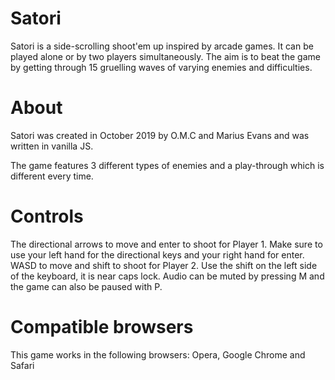 # Satori
Satori is a side-scrolling shoot'em up inspired by arcade games. It can be played alone or by two players simultaneously. The aim is to beat the game by getting through 15 gruelling waves of varying enemies and difficulties. 

<h1>About</h1>
Satori was created in October 2019 by O.M.C and Marius Evans and was written in vanilla JS. 

The game features 3 different types of enemies and a play-through which is different every time. 

<h1>Controls</h1>
The directional arrows to move and enter to shoot for Player 1. Make sure to use your left hand for the directional keys and your right hand for enter.
WASD to move and shift to shoot for Player 2. Use the shift on the left side of the keyboard, it is near caps lock.
Audio can be muted by pressing M and the game can also be paused with P.

<h1>Compatible browsers</h1>
This game works in the following browsers: Opera, Google Chrome and Safari 
